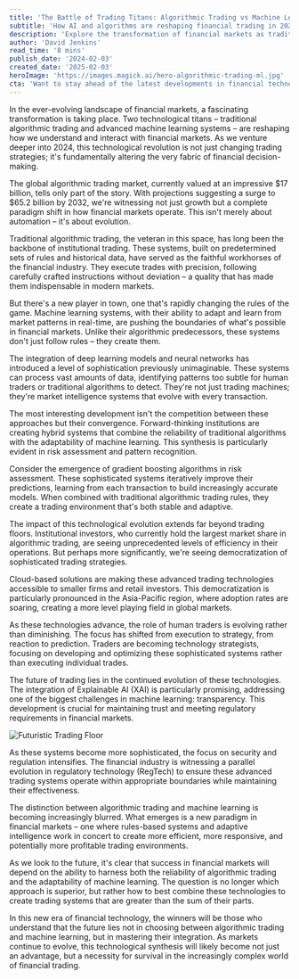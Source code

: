 ```yaml
---
title: 'The Battle of Trading Titans: Algorithmic Trading vs Machine Learning in Modern Markets'
subtitle: 'How AI and algorithms are reshaping financial trading in 2024'
description: 'Explore the transformation of financial markets as traditional algorithmic trading and machine learning systems converge. With the global algorithmic trading market projected to reach $65.2 billion by 2032, discover how these technologies are reshaping trading strategies and democratizing market access.'
author: 'David Jenkins'
read_time: '8 mins'
publish_date: '2024-02-03'
created_date: '2025-02-03'
heroImage: 'https://images.magick.ai/hero-algorithmic-trading-ml.jpg'
cta: 'Want to stay ahead of the latest developments in financial technology? Follow us on LinkedIn for regular updates on the evolution of trading technologies and market intelligence systems.'
---
```


In the ever-evolving landscape of financial markets, a fascinating transformation is taking place. Two technological titans – traditional algorithmic trading and advanced machine learning systems – are reshaping how we understand and interact with financial markets. As we venture deeper into 2024, this technological revolution is not just changing trading strategies; it's fundamentally altering the very fabric of financial decision-making.

The global algorithmic trading market, currently valued at an impressive $17 billion, tells only part of the story. With projections suggesting a surge to $65.2 billion by 2032, we're witnessing not just growth but a complete paradigm shift in how financial markets operate. This isn't merely about automation – it's about evolution.

Traditional algorithmic trading, the veteran in this space, has long been the backbone of institutional trading. These systems, built on predetermined sets of rules and historical data, have served as the faithful workhorses of the financial industry. They execute trades with precision, following carefully crafted instructions without deviation – a quality that has made them indispensable in modern markets.

But there's a new player in town, one that's rapidly changing the rules of the game. Machine learning systems, with their ability to adapt and learn from market patterns in real-time, are pushing the boundaries of what's possible in financial markets. Unlike their algorithmic predecessors, these systems don't just follow rules – they create them.

The integration of deep learning models and neural networks has introduced a level of sophistication previously unimaginable. These systems can process vast amounts of data, identifying patterns too subtle for human traders or traditional algorithms to detect. They're not just trading machines; they're market intelligence systems that evolve with every transaction.

The most interesting development isn't the competition between these approaches but their convergence. Forward-thinking institutions are creating hybrid systems that combine the reliability of traditional algorithms with the adaptability of machine learning. This synthesis is particularly evident in risk assessment and pattern recognition.

Consider the emergence of gradient boosting algorithms in risk assessment. These sophisticated systems iteratively improve their predictions, learning from each transaction to build increasingly accurate models. When combined with traditional algorithmic trading rules, they create a trading environment that's both stable and adaptive.

The impact of this technological evolution extends far beyond trading floors. Institutional investors, who currently hold the largest market share in algorithmic trading, are seeing unprecedented levels of efficiency in their operations. But perhaps more significantly, we're seeing democratization of sophisticated trading strategies.

Cloud-based solutions are making these advanced trading technologies accessible to smaller firms and retail investors. This democratization is particularly pronounced in the Asia-Pacific region, where adoption rates are soaring, creating a more level playing field in global markets.

As these technologies advance, the role of human traders is evolving rather than diminishing. The focus has shifted from execution to strategy, from reaction to prediction. Traders are becoming technology strategists, focusing on developing and optimizing these sophisticated systems rather than executing individual trades.

The future of trading lies in the continued evolution of these technologies. The integration of Explainable AI (XAI) is particularly promising, addressing one of the biggest challenges in machine learning: transparency. This development is crucial for maintaining trust and meeting regulatory requirements in financial markets.

![Futuristic Trading Floor](https://i.magick.ai/PIXE/1738566066034_magick_img.webp)

As these systems become more sophisticated, the focus on security and regulation intensifies. The financial industry is witnessing a parallel evolution in regulatory technology (RegTech) to ensure these advanced trading systems operate within appropriate boundaries while maintaining their effectiveness.

The distinction between algorithmic trading and machine learning is becoming increasingly blurred. What emerges is a new paradigm in financial markets – one where rules-based systems and adaptive intelligence work in concert to create more efficient, more responsive, and potentially more profitable trading environments.

As we look to the future, it's clear that success in financial markets will depend on the ability to harness both the reliability of algorithmic trading and the adaptability of machine learning. The question is no longer which approach is superior, but rather how to best combine these technologies to create trading systems that are greater than the sum of their parts.

In this new era of financial technology, the winners will be those who understand that the future lies not in choosing between algorithmic trading and machine learning, but in mastering their integration. As markets continue to evolve, this technological synthesis will likely become not just an advantage, but a necessity for survival in the increasingly complex world of financial trading.